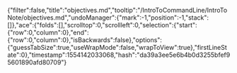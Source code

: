 {"filter":false,"title":"objectives.md","tooltip":"/IntroToCommandLine/IntroToNote/objectives.md","undoManager":{"mark":-1,"position":-1,"stack":[]},"ace":{"folds":[],"scrolltop":0,"scrollleft":0,"selection":{"start":{"row":0,"column":0},"end":{"row":0,"column":0},"isBackwards":false},"options":{"guessTabSize":true,"useWrapMode":false,"wrapToView":true},"firstLineState":0},"timestamp":1554142033068,"hash":"da39a3ee5e6b4b0d3255bfef95601890afd80709"}
